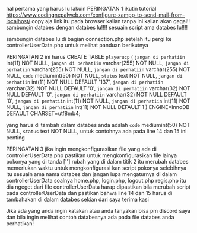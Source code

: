 hal pertama yang harus lu lakuin
PERINGATAN 1    ikutin tutorial https://www.codingnepalweb.com/configure-xampp-to-send-mail-from-localhost/ copy aja link itu pada browser kalian tanpa ini kalian akan gagal!! 
                sambungin databes dengan databes lu!!!!
                 sesuain script ama databes lu!!!!


sambungin databes lu di bagian connection.php
setelah itu pergi ke controllerUserData.php untuk melihat panduan berikutnya

PERINGATAN  2   ini harus
CREATE TABLE `playerucp` (
  `jangan di perhatiin` int(11) NOT NULL,
  `jangan di perhatiin` varchar(255) NOT NULL,
  `jangan di perhatiin` varchar(255) NOT NULL,
  `jangan di perhatiin` varchar(255) NOT NULL,
  `code` mediumint(50) NOT NULL,
  `status` text NOT NULL,
  `jangan di perhatiin` int(11) NOT NULL DEFAULT '137',
  `jangan di perhatiin` varchar(32) NOT NULL DEFAULT '0',
  `jangan di perhatiin` varchar(32) NOT NULL DEFAULT '0',
  `jangan di perhatiin` varchar(32) NOT NULL DEFAULT '0',
  `jangan di perhatiin` int(11) NOT NULL,
  `jangan di perhatiin` int(11) NOT NULL,
  `jangan di perhatiin` int(11) NOT NULL DEFAULT 1
) ENGINE=InnoDB DEFAULT CHARSET=utf8mb4;

yang harus di tambah dalam databes anda adalah 
`code` mediumint(50) NOT NULL,
`status` text NOT NULL,
untuk contohnya ada pada line 14 dan 15 ini penting

PERINGATAN 3
jika ingin mengkonfigurasikan file yang ada di controllerUserData.php pastikan untuk mengkonfigurasikan file lainya pokonya yang di tanda [''] rubah yang di dalam titik 2 itu merubah databes memerlukan waktu untuk mengkonfigurasi kan script
pokonya selebihnya itu sesuain ama nama databes dan jangan lupa mengaturnya di dalam controllerUserData soalnya home.php, login.php, logout.php regis.php itu dia ngeget dari file controllerUserData harap dipastikan bila merubah script pada controllerUserData 
dan pastikan bahwa line 14 dan 15 harus di tambahakan di dalam databes sekian dari saya terima kasi


Jika ada yang anda ingin katakan atau anda tanyakan bisa pm discord saya 
dan bila ingin melihat contoh databesnya ada pada file databes anda perhatikan!